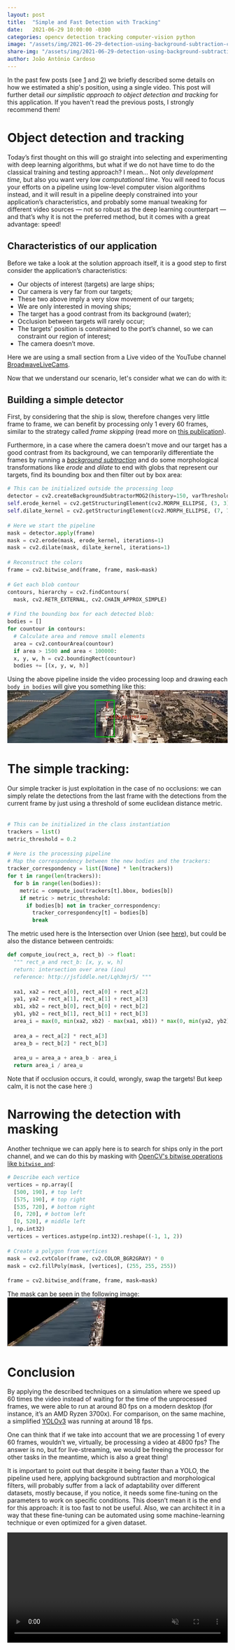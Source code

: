 ```yaml
---
layout: post
title:  "Simple and Fast Detection with Tracking"
date:   2021-06-29 10:00:00 -0300
categories: opencv detection tracking computer-vision python
image: "/assets/img/2021-06-29-detection-using-background-subtraction-cover.png"
share-img: "/assets/img/2021-06-29-detection-using-background-subtraction-cover.png"
author: João Antônio Cardoso
---
```


In the past few posts (see
[1](/2021-06-15-Ship-Position-Estimation-from-Video-Using-OpenCV) and
[2](/2021-06-22-From-Blender-To-OpenCV.markdown)) we briefly described some
details on how we estimated a ship's position, using a single video. This post
will further detail *our simplistic approach to object detection and tracking*
for this application. If you haven't read the previous posts, I strongly
recommend them!

# Object detection and tracking

Today’s first thought on this will go straight into selecting and experimenting
with deep learning algorithms, but what if we do not have time to do the
classical training and testing approach? I mean... Not only *development time*,
but also you want very low *computational time*. You will need to focus your
efforts on a pipeline using low-level computer vision algorithms instead, and it
will result in a pipeline deeply constrained into your application’s
characteristics, and probably some manual tweaking for different video sources —
not so robust as the deep learning counterpart — and that’s why it is not the
preferred method, but it comes with a great advantage: speed!

## Characteristics of our application 

Before we take a look at the solution approach itself, it is a good step to
first consider the application’s characteristics: 
  - Our objects of interest (targets) are large ships;
  - Our camera is very far from our targets;
  - These two above imply a very slow movement of our targets;
  - We are only interested in moving ships;
  - The target has a good contrast from its background (water);
  - Occlusion between targets will rarely occur;
  - The targets’ position is constrained to the port’s channel, so we can
    constraint our region of interest;
  - The camera doesn’t move.

Here we are using a small section from a Live video of the YouTube channel
[BroadwaveLiveCams](https://www.youtube.com/channel/UC6RbL0ZAyA_rc__Acbqh2mw).

Now that we understand our scenario, let's consider what we can do with it:

## Building a simple detector

First, by considering that the ship is slow, therefore changes very little frame
to frame, we can benefit by processing only 1 every 60 frames, similar to the
strategy called _frame skipping_ (read more on [this
publication](https://www.researchgate.net/publication/326177540_Speeding-up_Multiple_Object_Tracking_by_Frame_Skipping)).

Furthermore, in a case where the camera doesn't move and our target has a good
contrast from its background, we can temporarily differentiate the frames by
running a [_background
subtraction_](https://docs.opencv.org/master/de/df4/tutorial_js_bg_subtraction.html)
and do some morphological transformations like _erode_ and _dilate_ to end with
globs that represent our targets, find its bounding box and then filter out by
box area:

```python
# This can be initialized outside the processing loop
detector = cv2.createBackgroundSubtractorMOG2(history=150, varThreshold=50)
self.erode_kernel = cv2.getStructuringElement(cv2.MORPH_ELLIPSE, (3, 3))
self.dilate_kernel = cv2.getStructuringElement(cv2.MORPH_ELLIPSE, (7, 7))

# Here we start the pipeline
mask = detector.apply(frame)
mask = cv2.erode(mask, erode_kernel, iterations=1)
mask = cv2.dilate(mask, dilate_kernel, iterations=1)

# Reconstruct the colors
frame = cv2.bitwise_and(frame, frame, mask=mask)

# Get each blob contour
contours, hierarchy = cv2.findContours(
  mask, cv2.RETR_EXTERNAL, cv2.CHAIN_APPROX_SIMPLE)

# Find the bounding box for each detected blob:
bodies = []
for countour in contours:
  # Calculate area and remove small elements
  area = cv2.contourArea(countour)
  if area > 1500 and area < 100000:
  x, y, w, h = cv2.boundingRect(countour)
  bodies += [(x, y, w, h)]
```

Using the above pipeline inside the video processing loop and drawing each `body
in bodies` will give you something like this:
![](/assets/img/2021-06-29-detection-using-background-subtraction.png)

# The simple tracking:

Our simple tracker is just exploitation in the case of no occlusions: we can
simply relate the detections from the last frame with the detections from the
current frame by just using a threshold of some euclidean distance metric.

```python

# This can be initialized in the class instantiation
trackers = list()
metric_threshold = 0.2

# Here is the processing pipeline
# Map the correspondency between the new bodies and the trackers:
tracker_correspondency = list([None] * len(trackers))
for t in range(len(trackers)):
  for b in range(len(bodies)):
    metric = compute_iou(trackers[t].bbox, bodies[b])
    if metric > metric_threshold:
      if bodies[b] not in tracker_correspondency:
        tracker_correspondency[t] = bodies[b]
        break
```

The metric used here is the Intersection over Union (see
[here](https://en.wikipedia.org/wiki/Jaccard_index)), but could be also the
distance between centroids: 

```python
def compute_iou(rect_a, rect_b) -> float:
  """ rect_a and rect_b: [x, y, w, h]
  return: intersection over area (iou)
  reference: http://jsfiddle.net/Lqh3mjr5/ """
  
  xa1, xa2 = rect_a[0], rect_a[0] + rect_a[2]
  ya1, ya2 = rect_a[1], rect_a[1] + rect_a[3]
  xb1, xb2 = rect_b[0], rect_b[0] + rect_b[2]
  yb1, yb2 = rect_b[1], rect_b[1] + rect_b[3]
  area_i = max(0, min(xa2, xb2) - max(xa1, xb1)) * max(0, min(ya2, yb2) - max(ya1, yb1))
  
  area_a = rect_a[2] * rect_a[3]
  area_b = rect_b[2] * rect_b[3]
  
  area_u = area_a + area_b - area_i
  return area_i / area_u
```

Note that if occlusion occurs, it could, wrongly, swap the targets! But keep
calm, it is not the case here :)

# Narrowing the detection with masking

Another technique we can apply here is to search for ships only in the port
channel, and we can do this by masking with [OpenCV's bitwise operations like
`bitwise_and`](https://docs.opencv.org/master/d2/de8/group__core__array.html#ga60b4d04b251ba5eb1392c34425497e14):

```python
# Describe each vertice
vertices = np.array([
  [500, 190], # top left
  [575, 190], # top right
  [535, 720], # bottom right
  [0, 720], # bottom left
  [0, 520], # middle left
], np.int32)
vertices = vertices.astype(np.int32).reshape((-1, 1, 2))

# Create a polygon from vertices	 
mask = cv2.cvtColor(frame, cv2.COLOR_BGR2GRAY) * 0
mask = cv2.fillPoly(mask, [vertices], (255, 255, 255))

frame = cv2.bitwise_and(frame, frame, mask=mask)
```

The mask can be seen in the following image:
![](/assets/img/2021-06-29-masking.png)

# Conclusion

By applying the described techniques on a simulation where we speed up 60 times
the video instead of waiting for the time of the unprocessed frames, we were
able to run at around 80 fps on a modern desktop (for instance, it’s an AMD
Ryzen 3700x). For comparison, on the same machine, a simplified
[YOLOv3](https://pjreddie.com/darknet/yolo/) was running at around 18 fps.

One can think that if we take into account that we are processing 1 of every 60
frames, wouldn’t we, virtually, be processing a video at 4800 fps? The answer is
no, but for live-streaming, we would be freeing the processor for other tasks in
the meantime, which is also a great thing!

It is important to point out that despite it being faster than a YOLO, the
pipeline used here, applying background subtraction and morphological filters,
will probably suffer from a lack of adaptability over different datasets, mostly
because, if you notice, it needs some fine-tuning on the parameters to work on
specific conditions. This doesn’t mean it is the end for this approach: it is
too fast to not be useful. Also, we can architect it in a way that these
fine-tuning can be automated using some machine-learning technique or even
optimized for a given dataset.

<video width="100%" controls autoplay loop muted allowfullscreen preload='metadata'>
    <source src="../assets/mp4/2021-06-15-Ship-Position-Estimation-from-Video-Using-OpenCV-Snippet.mp4" type="video/mp4">
    <p>Your browser does not support the video element.</p>
</video>

